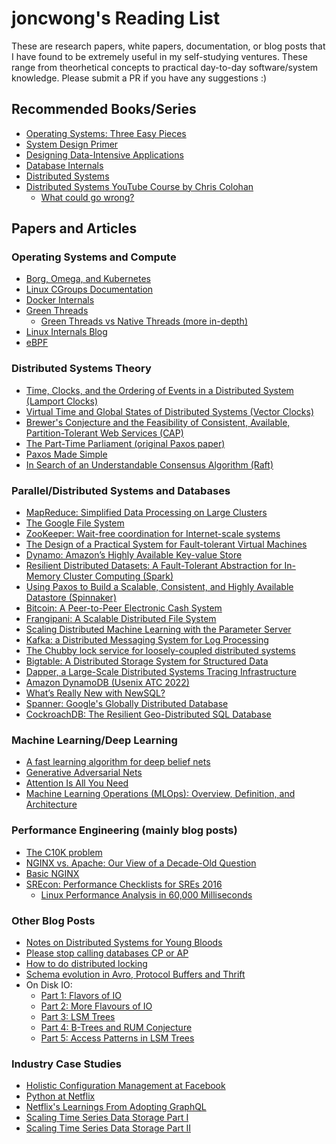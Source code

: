 # joncwong's Reading List

These are research papers, white papers, documentation, or blog posts that I have found to be extremely useful in my self-studying ventures. These range from theorhetical concepts to practical day-to-day software/system knowledge. Please submit a PR if you have any suggestions :)

## Recommended Books/Series
- [Operating Systems: Three Easy Pieces](http://pages.cs.wisc.edu/~remzi/OSTEP/)
- [System Design Primer](https://github.com/donnemartin/system-design-primer)
- [Designing Data-Intensive Applications](https://dataintensive.net/)
- [Database Internals](https://www.databass.dev/)
- [Distributed Systems](https://www.distributed-systems.net/index.php/books/ds3/)
- [Distributed Systems YouTube Course by Chris Colohan](https://www.youtube.com/watch?v=7VbL89mKK3M&list=PLOE1GTZ5ouRPbpTnrZ3Wqjamfwn_Q5Y9A)
  - [What could go wrong?](https://www.youtube.com/watch?v=C8nLSLs0fNw)

## Papers and Articles

### Operating Systems and Compute
- [Borg, Omega, and Kubernetes](https://storage.googleapis.com/pub-tools-public-publication-data/pdf/44843.pdf)
- [Linux CGroups Documentation](https://www.kernel.org/doc/Documentation/cgroup-v1/cgroups.txt)
- [Docker Internals](http://docker-saigon.github.io/post/Docker-Internals/)
- [Green Threads](https://c9x.me/articles/gthreads/intro.html)
  - [Green Threads vs Native Threads (more in-depth)](https://wiki.c2.com/?GreenVsNativeThreads)
- [Linux Internals Blog](https://learnlinuxconcepts.blogspot.com/2014/10/this-blog-is-to-help-those-students-and.html)
- [eBPF](https://ebpf.io/)

### Distributed Systems Theory
- [Time, Clocks, and the Ordering of Events in a Distributed System (Lamport Clocks)](http://lamport.azurewebsites.net/pubs/time-clocks.pdf)
- [Virtual Time and Global States of Distributed Systems (Vector Clocks)](https://www.vs.inf.ethz.ch/publ/papers/VirtTimeGlobStates.pdf)
- [Brewer's Conjecture and the Feasibility of Consistent, Available, Partition-Tolerant Web Services (CAP)](https://users.ece.cmu.edu/~adrian/731-sp04/readings/GL-cap.pdf)
- [The Part-Time Parliament (original Paxos paper)](https://lamport.azurewebsites.net/pubs/lamport-paxos.pdf)
- [Paxos Made Simple](https://lamport.azurewebsites.net/pubs/paxos-simple.pdf)
- [In Search of an Understandable Consensus Algorithm (Raft)](https://pdos.csail.mit.edu/6.824/papers/raft-extended.pdf)

### Parallel/Distributed Systems and Databases
- [MapReduce: Simplified Data Processing on Large Clusters](https://pdos.csail.mit.edu/6.824/papers/mapreduce.pdf)
- [The Google File System](https://pdos.csail.mit.edu/6.824/papers/gfs.pdf)
- [ZooKeeper: Wait-free coordination for Internet-scale systems](https://www.usenix.org/legacy/events/atc10/tech/full_papers/Hunt.pdf)
- [The Design of a Practical System for Fault-tolerant Virtual Machines](https://pdos.csail.mit.edu/6.824/papers/vm-ft.pdf)
- [Dynamo: Amazon’s Highly Available Key-value Store](https://pdos.csail.mit.edu/6.824/papers/dynamo.pdf)
- [Resilient Distributed Datasets: A Fault-Tolerant Abstraction for
In-Memory Cluster Computing (Spark)](https://pdos.csail.mit.edu/6.824/papers/zaharia-spark.pdf)
- [Using Paxos to Build a Scalable, Consistent,
and Highly Available Datastore (Spinnaker)](https://pdos.csail.mit.edu/6.824/papers/spinnaker.pdf)
- [Bitcoin: A Peer-to-Peer Electronic Cash System](https://pdos.csail.mit.edu/6.824/papers/bitcoin.pdf)
- [Frangipani: A Scalable Distributed File System](https://pdos.csail.mit.edu/6.824/papers/thekkath-frangipani.pdf)
- [Scaling Distributed Machine Learning with the Parameter Server](https://pdos.csail.mit.edu/6.824/papers/parameter.pdf)
- [Kafka: a Distributed Messaging System for Log Processing](http://notes.stephenholiday.com/Kafka.pdf)
- [The Chubby lock service for loosely-coupled distributed systems](https://storage.googleapis.com/pub-tools-public-publication-data/pdf/c64be13661eaea41dcc4fdd569be4858963b0bd3.pdf)
- [Bigtable: A Distributed Storage System for Structured Data](http://static.googleusercontent.com/media/research.google.com/en//archive/bigtable-osdi06.pdf)
- [Dapper, a Large-Scale Distributed Systems Tracing Infrastructure](https://storage.googleapis.com/pub-tools-public-publication-data/pdf/36356.pdf)
- [Amazon DynamoDB (Usenix ATC 2022)](https://www.usenix.org/system/files/atc22-elhemali.pdf)
- [What’s Really New with NewSQL?](https://db.cs.cmu.edu/papers/2016/pavlo-newsql-sigmodrec2016.pdf)
- [Spanner: Google's Globally Distributed Database](https://storage.googleapis.com/pub-tools-public-publication-data/pdf/65b514eda12d025585183a641b5a9e096a3c4be5.pdf)
- [CockroachDB: The Resilient Geo-Distributed SQL Database](https://dl.acm.org/doi/pdf/10.1145/3318464.3386134)

### Machine Learning/Deep Learning
- [A fast learning algorithm for deep belief nets](https://www.cs.toronto.edu/~hinton/absps/fastnc.pdf)
- [Generative Adversarial Nets](https://papers.nips.cc/paper/5423-generative-adversarial-nets.pdf)
- [Attention Is All You Need](https://arxiv.org/pdf/1706.03762.pdf)
- [Machine Learning Operations (MLOps):
Overview, Definition, and Architecture](https://arxiv.org/pdf/2205.02302.pdf)

### Performance Engineering (mainly blog posts)
- [The C10K problem](http://www.kegel.com/c10k.html)
- [NGINX vs. Apache: Our View of a Decade-Old Question](https://www.nginx.com/blog/nginx-vs-apache-our-view/)
- [Basic NGINX](https://nginx.org/en/#basic_http_features)
- [SREcon: Performance Checklists for SREs 2016](http://www.brendangregg.com/blog/2016-05-04/srecon2016-perf-checklists-for-sres.html)
   - [Linux Performance Analysis in 60,000 Milliseconds](https://netflixtechblog.com/linux-performance-analysis-in-60-000-milliseconds-accc10403c55)
  
### Other Blog Posts
- [Notes on Distributed Systems for Young Bloods](https://www.somethingsimilar.com/2013/01/14/notes-on-distributed-systems-for-young-bloods/)
- [Please stop calling databases CP or AP](https://martin.kleppmann.com/2015/05/11/please-stop-calling-databases-cp-or-ap.html)
- [How to do distributed locking](https://martin.kleppmann.com/2016/02/08/how-to-do-distributed-locking.html)
- [Schema evolution in Avro, Protocol Buffers and Thrift](https://martin.kleppmann.com/2012/12/05/schema-evolution-in-avro-protocol-buffers-thrift.html)
- On Disk IO:
  - [Part 1: Flavors of IO](https://medium.com/databasss/on-disk-io-part-1-flavours-of-io-8e1ace1de017)
  - [Part 2: More Flavours of IO](https://medium.com/databasss/on-disk-io-part-2-more-flavours-of-io-c945db3edb13)
  - [Part 3: LSM Trees](https://medium.com/databasss/on-disk-io-part-3-lsm-trees-8b2da218496f)
  - [Part 4: B-Trees and RUM Conjecture](https://medium.com/databasss/on-disk-storage-part-4-b-trees-30791060741)
  - [Part 5: Access Patterns in LSM Trees](https://medium.com/databasss/on-disk-io-access-patterns-in-lsm-trees-2ba8dffc05f9)

### Industry Case Studies
- [Holistic Configuration Management at Facebook](https://research.fb.com/wp-content/uploads/2016/11/holistic-configuration-management-at-facebook.pdf)
- [Python at Netflix](https://netflixtechblog.com/python-at-netflix-bba45dae649e)
- [Netflix's Learnings From Adopting GraphQL](https://netflixtechblog.com/our-learnings-from-adopting-graphql-f099de39ae5f)
- [Scaling Time Series Data Storage Part I](https://netflixtechblog.com/scaling-time-series-data-storage-part-i-ec2b6d44ba39)
- [Scaling Time Series Data Storage Part II](https://netflixtechblog.com/scaling-time-series-data-storage-part-ii-d67939655586)
